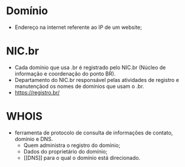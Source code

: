 # Domínio
- Endereço na internet referente ao IP de um website;

# NIC.br
- Cada domínio que usa .br é registrado pelo NIC.br (Núcleo de informação e coordenação do ponto BR).
- Departamento do NIC.br responsável pelas atividades de registro e manutençãod os nomes de domínios que usam o .br.
- https://registro.br/

# WHOIS
- ferramenta de protocolo de consulta de informações de contato, domínio e DNS.
	- Quem administra o registro do domínio;
	- Dados do proprietário do domínio;
	- [[DNS]] para o qual o domínio está direcionado.